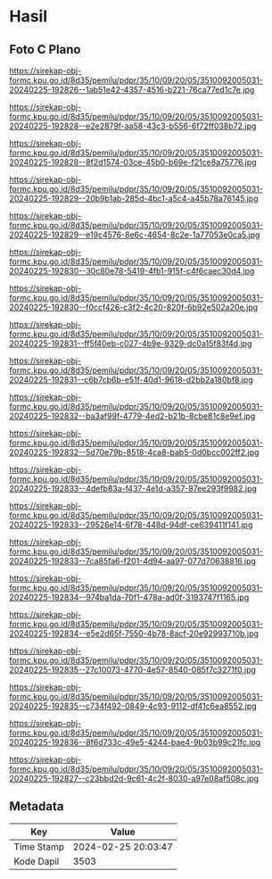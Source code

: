 # Hasil

## Foto C Plano

https://sirekap-obj-formc.kpu.go.id/8d35/pemilu/pdpr/35/10/09/20/05/3510092005031-20240225-192826--1ab51e42-4357-4516-b221-76ca77ed1c7e.jpg

https://sirekap-obj-formc.kpu.go.id/8d35/pemilu/pdpr/35/10/09/20/05/3510092005031-20240225-192828--e2e2879f-aa58-43c3-b556-6f72ff038b72.jpg

https://sirekap-obj-formc.kpu.go.id/8d35/pemilu/pdpr/35/10/09/20/05/3510092005031-20240225-192828--8f2d1574-03ce-45b0-b69e-f21ce8a75776.jpg

https://sirekap-obj-formc.kpu.go.id/8d35/pemilu/pdpr/35/10/09/20/05/3510092005031-20240225-192829--20b9b1ab-285d-4bc1-a5c4-a45b78a76145.jpg

https://sirekap-obj-formc.kpu.go.id/8d35/pemilu/pdpr/35/10/09/20/05/3510092005031-20240225-192829--e19c4576-8e6c-4654-8c2e-1a77053e0ca5.jpg

https://sirekap-obj-formc.kpu.go.id/8d35/pemilu/pdpr/35/10/09/20/05/3510092005031-20240225-192830--30c80e78-5419-4fb1-915f-c4f6caec30d4.jpg

https://sirekap-obj-formc.kpu.go.id/8d35/pemilu/pdpr/35/10/09/20/05/3510092005031-20240225-192830--f0ccf426-c3f2-4c20-820f-6b92e502a20e.jpg

https://sirekap-obj-formc.kpu.go.id/8d35/pemilu/pdpr/35/10/09/20/05/3510092005031-20240225-192831--ff5f40eb-c027-4b9e-9329-dc0a15f83f4d.jpg

https://sirekap-obj-formc.kpu.go.id/8d35/pemilu/pdpr/35/10/09/20/05/3510092005031-20240225-192831--c6b7cb6b-e51f-40d1-9618-d2bb2a180bf8.jpg

https://sirekap-obj-formc.kpu.go.id/8d35/pemilu/pdpr/35/10/09/20/05/3510092005031-20240225-192832--ba3af99f-4779-4ed2-b21b-8cbe81c8e9ef.jpg

https://sirekap-obj-formc.kpu.go.id/8d35/pemilu/pdpr/35/10/09/20/05/3510092005031-20240225-192832--5d70e79b-8518-4ca8-bab5-0d0bcc002ff2.jpg

https://sirekap-obj-formc.kpu.go.id/8d35/pemilu/pdpr/35/10/09/20/05/3510092005031-20240225-192833--4defb83a-f437-4e1d-a357-87ee293f9982.jpg

https://sirekap-obj-formc.kpu.go.id/8d35/pemilu/pdpr/35/10/09/20/05/3510092005031-20240225-192833--29526e14-6f78-448d-94df-ce639411f141.jpg

https://sirekap-obj-formc.kpu.go.id/8d35/pemilu/pdpr/35/10/09/20/05/3510092005031-20240225-192833--7ca85fa6-f201-4d94-aa97-077d70638816.jpg

https://sirekap-obj-formc.kpu.go.id/8d35/pemilu/pdpr/35/10/09/20/05/3510092005031-20240225-192834--974ba1da-70f1-478a-ad0f-3193747f1165.jpg

https://sirekap-obj-formc.kpu.go.id/8d35/pemilu/pdpr/35/10/09/20/05/3510092005031-20240225-192834--e5e2d65f-7550-4b78-8acf-20e92993710b.jpg

https://sirekap-obj-formc.kpu.go.id/8d35/pemilu/pdpr/35/10/09/20/05/3510092005031-20240225-192835--27c10073-4770-4e57-8540-085f7c3271f0.jpg

https://sirekap-obj-formc.kpu.go.id/8d35/pemilu/pdpr/35/10/09/20/05/3510092005031-20240225-192835--c734f492-0849-4c93-9112-df41c6ea8552.jpg

https://sirekap-obj-formc.kpu.go.id/8d35/pemilu/pdpr/35/10/09/20/05/3510092005031-20240225-192836--8f6d733c-49e5-4244-bae4-9b03b99c21fc.jpg

https://sirekap-obj-formc.kpu.go.id/8d35/pemilu/pdpr/35/10/09/20/05/3510092005031-20240225-192827--c23bbd2d-9c61-4c2f-8030-a97e08af508c.jpg


## Metadata

| Key        | Value               |
| ---------- | ------------------- |
| Time Stamp | 2024-02-25 20:03:47 |
| Kode Dapil | 3503                |



